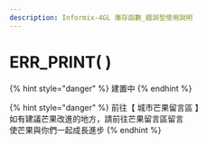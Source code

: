 ```yaml
---
description: Informix-4GL 庫存函數_錯誤型使用說明
---
```


# ERR_PRINT( )

{% hint style="danger" %}
建置中
{% endhint %}

{% hint style="danger" %}
前往【 城市芒果留言區 】\
如有建議芒果改進的地方，請前往芒果留言區留言\
使芒果與你們一起成長進步
{% endhint %}
